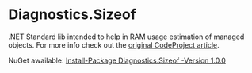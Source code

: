 # Diagnostics.Sizeof
.NET Standard lib intended to help in RAM usage estimation of managed objects. For more info check out the [original CodeProject article](https://www.codeproject.com/Tips/876878/Calculating-Optimistic-Memory-Footprint-of-Managed).

NuGet awailable:
[Install-Package Diagnostics.Sizeof -Version 1.0.0](https://www.nuget.org/packages/Diagnostics.Sizeof/1.0.0)
